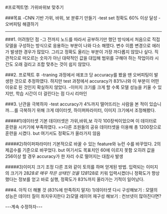 #프로젝트명: 가위바위보 맞추기

###목표
-CNN 기반 가위, 바위, 보 분류기 만들기
-test set 정확도 60% 이상 달성
-오버피팅 해결하기
_________________________________________________________________________________
###1. 어려웠던 점
-그 전까지 노드를 따라서 공부하기만 했던 방식에서 처음으로 직접 모델을 구성하는 방식으로 응용하는 부분이 나와 다소 해맸다. 변수 이름 변경으로 에러가 발생한 경우가 많았다.
그리고 정확도 올리는 부분이 가장 까다롭지 않았나 싶다. 직관적으로 떠오르는 숫자가 아닌 대략적인 값을 대입해 범위를 구해야 하는 작업이라 시간도 오래 걸리고 조합 맞추는 것이 쉽지 않았다.

###2. 프로젝트 후
-traning 과정에서 에포크 당 accuracy를 봤을 땐 오버피팅이 발생한 것으로 추정하였다. 하지만 test 과정에서 accuracy가 83%나와 이 부분이 어떤 이유로 된 것인지 확실하지 않았다.
-이미지 크기를 크게 할 수록 모델 성능을 키울 수 있지만, 학습 시간이 더 걸린다는 점 다시 리마인

###3. 난관을 극복하자
-test accuracy가 4%까지 떨어뜨리는 사람을 본 적이 있습니까....를 극복하기 위해 크게 데이터셋, 하이퍼파라미터, 이미지 크기에서 조정해봤다.

#####1)데이터셋
기본 데이터셋은 가위,바위,보 각각 100장씩이었으며 이 데이터로 훈련을 시키기에 부족하였다.
=>다른 조원들의 공유 데이터셋을 이용해 총 1200장으로 훈련을 시켰다.
but 여기서도 정확도가 올라가지 않음

#####2)하이퍼파라미터
기본적으로 바꿀 수 있는 feature와 뉴런 수를 바꾸었다. 2의 제곱수를 기준으로 바꾸었다.
but 여기서도 목표치인 60에 이르지 못함
오히려 값을 256이상 할 경우 accuracy가 한 자리 수로 떨어지는 대참사 발생

#####3)이미지 크기 조정
다른 조와 같이 토의를 하며 얻게된 방법.
입력되는 이미지의 크기가 28*28로 매우 작은 상태인 것을 128*128로 키워 입력시켰더니 정확도가 향상했다는 정보를 얻고 바로 실행, 정확도가 83%까지 올라가는 기적이 일어났다.


###4. 아직 더 해볼 것 (83%에 만족하지 말자)
 1)데이터셋 다시 구성해보기 : 모델의 성능은 데이터 질이 좌지우지한다
 2)모델 레이어 재구성 해보기 : 컨브넷이 많아진다면?

---계속 수정하자---
